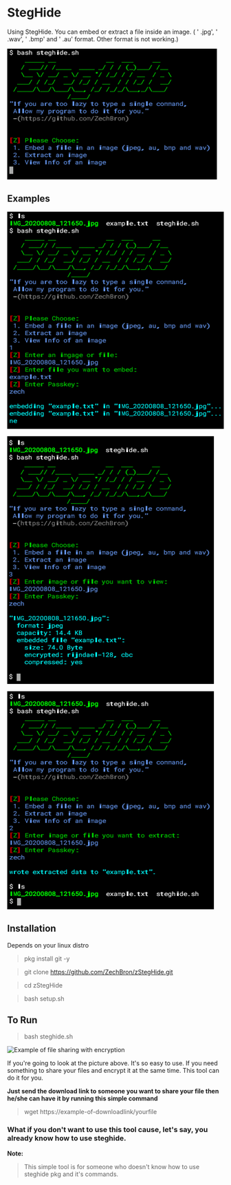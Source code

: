 # StegHide
Using StegHide. You can embed or extract a file inside an image. ( ' .jpg', ' .wav', ' .bmp' and ' .au' format. Other format is not working.)

![StegHide](https://github.com/ZechBron/zStegHide/blob/master/HOME.png)

## Examples
 
![Embedding "example.txt" inside a jpg image.](https://github.com/ZechBron/zStegHide/blob/master/Embed_file_in_an_image_.png)

![Viewing Info of an image](https://github.com/ZechBron/zStegHide/blob/master/Viewing-info.png)

![Extracting an image](https://github.com/ZechBron/zStegHide/blob/master/Extracting-image.png)

## Installation
Depends on your linux distro
> pkg install git -y

> git clone https://github.com/ZechBron/zStegHide.git

> cd zStegHide

> bash setup.sh

## To Run
> bash steghide.sh

![Example of file sharing with encryption](https://github.com/ZechBron/FileSharingTerminal/blob/master/IMG_20200807_171820.png)

If you're going to look at the picture above. It's so easy to use. If you need something to share your files and encrypt it at the same time. This tool can do it for you.

__Just send the download link to someone you want to share your file then he/she can have it by running this simple command__
> wget https://example-of-downloadlink/yourfile

### What if you don't want to use this tool cause, let's say, you already know how to use steghide.
__Note:__
> This simple tool is for someone who doesn't know how to use steghide pkg and it's commands.

